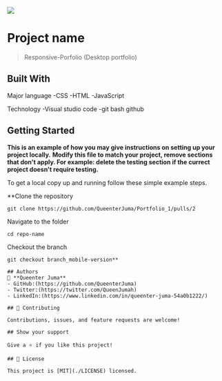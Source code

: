 ![](https://img.shields.io/badge/Microverse-blueviolet)

# Project name
> Responsive-Porfolio (Desktop portfolio)

## Built With
Major language
-CSS
-HTML
-JavaScript

Technology
-Visual studio code
-git bash
github

## Getting Started

**This is an example of how you may give instructions on setting up your project locally.**
**Modify this file to match your project, remove sections that don't apply. For example: delete the testing section if the currect project doesn't require testing.**

To get a local copy up and running follow these simple example steps.

**Clone the repository
```
git clone https://github.com/QueenterJuma/Portfolio_1/pulls/2 
```
Navigate to the folder
```
cd repo-name
```
Checkout the branch
```
git checkout branch_mobile-version**

## Authors
👤 **Queenter Juma**
- GitHub:(https://github.com/QueenterJuma)
- Twitter:(https://twitter.com/QueenJumah)
- LinkedIn:(https://www.linkedin.com/in/queenter-juma-54a0b1222/)

## 🤝 Contributing

Contributions, issues, and feature requests are welcome!

## Show your support

Give a ⭐️ if you like this project!

## 📝 License

This project is [MIT](./LICENSE) licensed.

